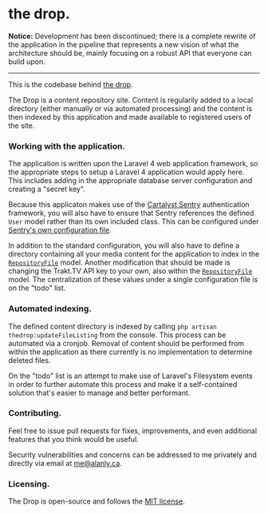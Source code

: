 # the drop.

**Notice:** Development has been discontinued; there is a complete rewrite of the application in the pipeline that represents a new vision of what the architecture should be, mainly focusing on a robust API that everyone can build upon.

---

This is the codebase behind [the drop](https://thedrop.pw/).

The Drop is a content repository site. Content is regularily added to a local directory (either manually or via automated processing) and the content is then indexed by this application and made available to registered users of the site.

### Working with the application.

The application is written upon the Laravel 4 web application framework, so the appropriate steps to setup a Laravel 4 application would apply here. This includes adding in the appropriate database server configuration and creating a "secret key".

Because this applicaton makes use of the [Cartalyst Sentry](https://github.com/cartalyst/sentry) authentication framework, you will also have to ensure that Sentry references the defined `User` model rather than its own included class. This can be configured under [Sentry's own configuration file](https://github.com/cartalyst/sentry/blob/master/src/config/config.php#L123).

In addition to the standard configuration, you will also have to define a directory containing all your media content for the application to index in the [`RepositoryFile`](https://github.com/alanly/thedrop/blob/master/app/models/RepositoryFile.php#L14) model. Another modification that should be made is changing the Trakt.TV API key to your own, also within the [`RepositoryFile`](https://github.com/alanly/thedrop/blob/master/app/models/RepositoryFile.php#L405) model. The centralization of these values under a single configuration file is on the "todo" list.

### Automated indexing.

The defined content directory is indexed by calling `php artisan thedrop:updateFileListing` from the console. This process can be automated via a cronjob. Removal of content should be performed from within the application as there currently is no implementation to determine deleted files.

On the "todo" list is an attempt to make use of Laravel's Filesystem events in order to further automate this process and make it a self-contained solution that's easier to manage and better performant.

### Contributing.

Feel free to issue pull requests for fixes, improvements, and even additional features that you think would be useful.

Security vulnerabilities and concerns can be addressed to me privately and directly via email at [me@alanly.ca](mailto:me@alanly.ca).

### Licensing.

The Drop is open-source and follows the [MIT license](http://opensource.org/licenses/MIT).
